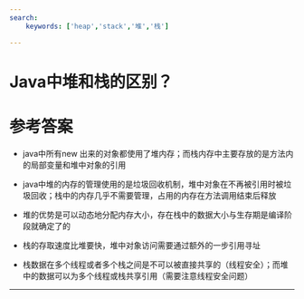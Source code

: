 ```yaml
---
search:
    keywords: ['heap','stack','堆','栈']

---
```



# Java中堆和栈的区别？

# 参考答案

* java中所有new 出来的对象都使用了堆内存；而栈内存中主要存放的是方法内的局部变量和堆中对象的引用

* java中堆的内存的管理使用的是垃圾回收机制，堆中对象在不再被引用时被垃圾回收；栈中的内存几乎不需要管理，占用的内存在方法调用结束后释放

* 堆的优势是可以动态地分配内存大小，存在栈中的数据大小与生存期是编译阶段就确定了的

* 栈的存取速度比堆要快，堆中对象访问需要通过额外的一步引用寻址

* 栈数据在多个线程或者多个栈之间是不可以被直接共享的（线程安全）；而堆中的数据可以为多个线程或栈共享引用（需要注意线程安全问题）

---